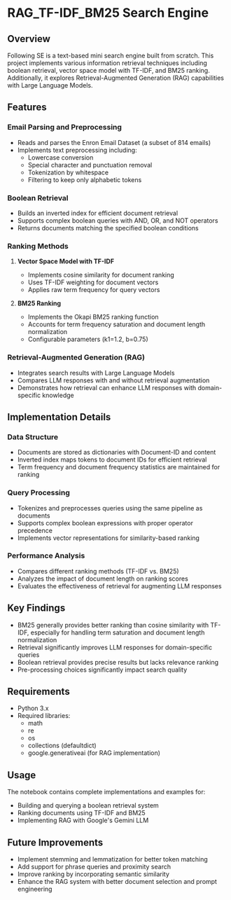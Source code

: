 # RAG_TF-IDF_BM25 Search Engine

## Overview
Following SE is a text-based mini search engine built from scratch. This project implements various information retrieval techniques including boolean retrieval, vector space model with TF-IDF, and BM25 ranking. Additionally, it explores Retrieval-Augmented Generation (RAG) capabilities with Large Language Models.

## Features

### Email Parsing and Preprocessing
- Reads and parses the Enron Email Dataset (a subset of 814 emails)
- Implements text preprocessing including:
  - Lowercase conversion
  - Special character and punctuation removal
  - Tokenization by whitespace
  - Filtering to keep only alphabetic tokens

### Boolean Retrieval
- Builds an inverted index for efficient document retrieval
- Supports complex boolean queries with AND, OR, and NOT operators
- Returns documents matching the specified boolean conditions

### Ranking Methods
1. **Vector Space Model with TF-IDF**
   - Implements cosine similarity for document ranking
   - Uses TF-IDF weighting for document vectors
   - Applies raw term frequency for query vectors

2. **BM25 Ranking**
   - Implements the Okapi BM25 ranking function
   - Accounts for term frequency saturation and document length normalization
   - Configurable parameters (k1=1.2, b=0.75)

### Retrieval-Augmented Generation (RAG)
- Integrates search results with Large Language Models
- Compares LLM responses with and without retrieval augmentation
- Demonstrates how retrieval can enhance LLM responses with domain-specific knowledge

## Implementation Details

### Data Structure
- Documents are stored as dictionaries with Document-ID and content
- Inverted index maps tokens to document IDs for efficient retrieval
- Term frequency and document frequency statistics are maintained for ranking

### Query Processing
- Tokenizes and preprocesses queries using the same pipeline as documents
- Supports complex boolean expressions with proper operator precedence
- Implements vector representations for similarity-based ranking

### Performance Analysis
- Compares different ranking methods (TF-IDF vs. BM25)
- Analyzes the impact of document length on ranking scores
- Evaluates the effectiveness of retrieval for augmenting LLM responses

## Key Findings
- BM25 generally provides better ranking than cosine similarity with TF-IDF, especially for handling term saturation and document length normalization
- Retrieval significantly improves LLM responses for domain-specific queries
- Boolean retrieval provides precise results but lacks relevance ranking
- Pre-processing choices significantly impact search quality

## Requirements
- Python 3.x
- Required libraries:
  - math
  - re
  - os
  - collections (defaultdict)
  - google.generativeai (for RAG implementation)

## Usage
The notebook contains complete implementations and examples for:
- Building and querying a boolean retrieval system
- Ranking documents using TF-IDF and BM25
- Implementing RAG with Google's Gemini LLM

## Future Improvements
- Implement stemming and lemmatization for better token matching
- Add support for phrase queries and proximity search
- Improve ranking by incorporating semantic similarity
- Enhance the RAG system with better document selection and prompt engineering
